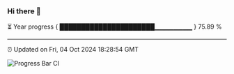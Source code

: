 ### Hi there 👋

⏳ Year progress { ██████████████████████▁▁▁▁▁▁▁▁ } 75.89 %

---

⏰ Updated on Fri, 04 Oct 2024 18:28:54 GMT

![Progress Bar CI](https://github.com/ZhaoGui/ZhaoGui/workflows/Progress%20Bar%20CI/badge.svg)
